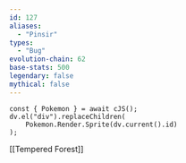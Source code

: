 ```yaml
---
id: 127
aliases:
  - "Pinsir"
types:
  - "Bug"
evolution-chain: 62
base-stats: 500
legendary: false
mythical: false
---
```

```dataviewjs
const { Pokemon } = await cJS();
dv.el("div").replaceChildren(
	Pokemon.Render.Sprite(dv.current().id)
);
```

[[Tempered Forest]]
